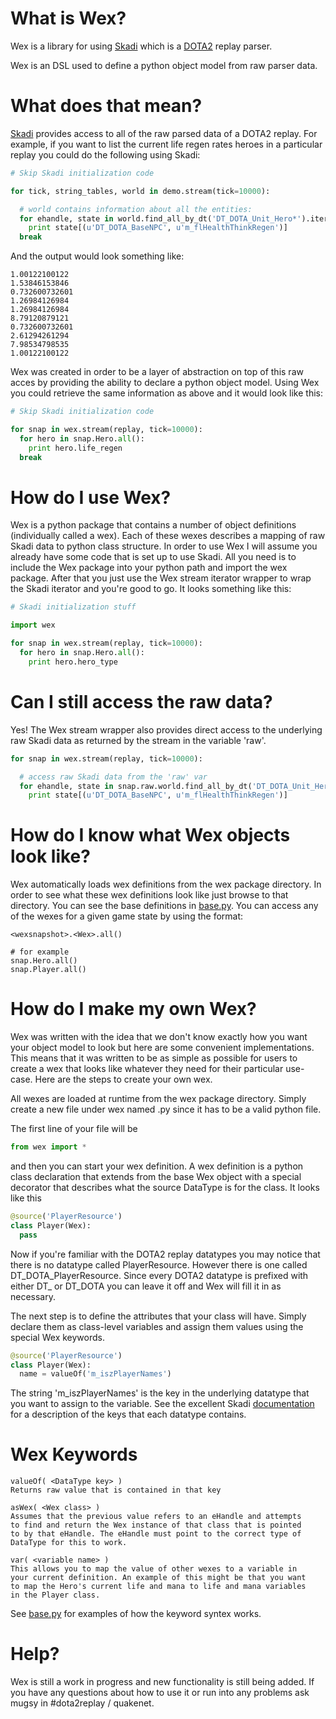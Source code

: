 What is Wex?
============

Wex is a library for using [Skadi](https://github.com/onethirtyfive/skadi)
which is a [DOTA2](http://www.dota2.com) replay parser.

Wex is an DSL used to define a python object model from raw parser data.


What does that mean?
====================

[Skadi](https://github.com/onethirtyfive/skadi) provides access to all of
the raw parsed data of a DOTA2 replay. For example, if you want to
list the current life regen rates heroes in a particular replay you could 
do the following using Skadi: 

```python
# Skip Skadi initialization code

for tick, string_tables, world in demo.stream(tick=10000):

  # world contains information about all the entities:
  for ehandle, state in world.find_all_by_dt('DT_DOTA_Unit_Hero*').iteritems():
    print state[(u'DT_DOTA_BaseNPC', u'm_flHealthThinkRegen')]
  break
```

And the output would look something like:

```
1.00122100122
1.53846153846
0.732600732601
1.26984126984
1.26984126984
8.79120879121
0.732600732601
2.61294261294
7.98534798535
1.00122100122
```

Wex was created in order to be a layer of abstraction on top of this
raw acces by providing the ability to declare a python object model.
Using Wex you could retrieve the same information as above and it
would look like this:

```python
# Skip Skadi initialization code

for snap in wex.stream(replay, tick=10000):
  for hero in snap.Hero.all():
    print hero.life_regen
  break
```


How do I use Wex?
=================

Wex is a python package that contains a number of object definitions 
(individually called a wex). Each of these wexes describes a mapping of
raw Skadi data to python class structure. In order to use Wex I will
assume you already have some code that is set up to use Skadi. All
you need is to include the Wex package into your python path and
import the wex package. After that you just use the Wex stream iterator
wrapper to wrap the Skadi iterator and you're good to go. It looks
something like this:

```python
# Skadi initialization stuff

import wex

for snap in wex.stream(replay, tick=10000):
  for hero in snap.Hero.all():
    print hero.hero_type
```


Can I still access the raw data?
================================

Yes! The Wex stream wrapper also provides direct access to the underlying
raw Skadi data as returned by the stream in the variable 'raw'.

```python
for snap in wex.stream(replay, tick=10000):

  # access raw Skadi data from the 'raw' var
  for ehandle, state in snap.raw.world.find_all_by_dt('DT_DOTA_Unit_Hero*').iteritems():
    print state[(u'DT_DOTA_BaseNPC', u'm_flHealthThinkRegen')]
```


How do I know what Wex objects look like?
=========================================

Wex automatically loads wex definitions from the wex package directory.
In order to see what these wex definitions look like just browse to
that directory. You can see the base definitions in 
[base.py](https://github.com/skadistats/wex/blob/master/wex/base.py).
You can access any of the wexes for a given game state by using the format:

```
<wexsnapshot>.<Wex>.all()

# for example
snap.Hero.all()
snap.Player.all()
```


How do I make my own Wex?
=========================

Wex was written with the idea that we don't know exactly how you want
your object model to look but here are some convenient implementations.
This means that it was written to be as simple as possible for users
to create a wex that looks like whatever they need for their particular
use-case. Here are the steps to create your own wex.

All wexes are loaded at runtime from the wex package directory. Simply
create a new file under wex named <newfile>.py since it has to be a
valid python file.

The first line of your file will be

```python
from wex import *
```

and then you can start your wex definition. A wex definition is a
python class declaration that extends from the base Wex object with
a special decorator that describes what the source DataType is for
the class. It looks like this

```python
@source('PlayerResource')
class Player(Wex):
  pass
```

Now if you're familiar with the DOTA2 replay datatypes you may notice
that there is no datatype called PlayerResource. However there is
one called DT_DOTA_PlayerResource. Since every DOTA2 datatype is
prefixed with either DT_ or DT_DOTA you can leave it off and Wex
will fill it in as necessary.

The next step is to define the attributes that your class will have.
Simply declare them as class-level variables and assign them values
using the special Wex keywords.

```python
@source('PlayerResource')
class Player(Wex):
  name = valueOf('m_iszPlayerNames')
```

The string 'm_iszPlayerNames' is the key in the underlying datatype
that you want to assign to the variable. See the excellent Skadi
[documentation](https://github.com/onethirtyfive/skadi/wiki) for a
description of the keys that each datatype contains. 


Wex Keywords
============

```
valueOf( <DataType key> )
Returns raw value that is contained in that key

asWex( <Wex class> )
Assumes that the previous value refers to an eHandle and attempts
to find and return the Wex instance of that class that is pointed 
to by that eHandle. The eHandle must point to the correct type of
DataType for this to work.

var( <variable name> )
This allows you to map the value of other wexes to a variable in
your current definition. An example of this might be that you want
to map the Hero's current life and mana to life and mana variables
in the Player class.
```

See [base.py](https://github.com/skadistats/wex/blob/master/wex/base.py)
for examples of how the keyword syntex works.


Help?
=====

Wex is still a work in progress and new functionality is still
being added. If you have any questions about how to use it or run
into any problems ask mugsy in #dota2replay / quakenet.
